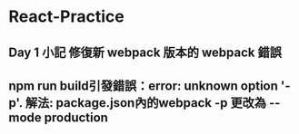 # React-Practice

Day 1 小記
修復新 webpack 版本的 webpack 錯誤
--
npm run build引發錯誤：error: unknown option '-p'. 
解法:
package.json內的webpack -p
更改為 --mode production
--
